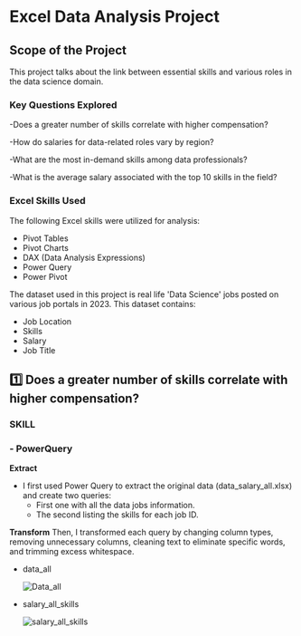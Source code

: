 # Excel Data Analysis Project
 
## Scope of the Project

This project talks about the link between essential skills and various roles in the data science domain. 

### Key Questions Explored

-Does a greater number of skills correlate with higher compensation?

-How do salaries for data-related roles vary by region?

-What are the most in-demand skills among data professionals?

-What is the average salary associated with the top 10 skills in the field?

### Excel Skills Used
The following Excel skills were utilized for analysis:

- Pivot Tables
- Pivot Charts
- DAX (Data Analysis Expressions)
- Power Query
- Power Pivot


The dataset used in this project is real life 'Data Science' jobs posted on various job portals in 2023. This dataset contains:

- Job Location
- Skills
- Salary
- Job Title

## :one: Does a greater number of skills correlate with higher compensation?

### SKILL

### - PowerQuery

**Extract**

- I first used Power Query to extract the original data (data_salary_all.xlsx) and create two queries:
    - First one with all the data jobs information.
    - The second listing the skills for each job ID.

 **Transform**
   Then, I transformed each query by changing column types, removing unnecessary columns, cleaning text to eliminate specific words, and trimming excess whitespace.

   - data_all

     ![Data_all](https://github.com/user-attachments/assets/4325b0fb-8aab-4e85-afd8-61c09a20e91f)

   - salary_all_skills

      ![salary_all_skills](https://github.com/user-attachments/assets/79e7e45c-fd60-441a-a679-b53f8a5d1e8d)
